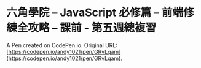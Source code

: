 # 六角學院 – JavaScript 必修篇 – 前端修練全攻略 – 課前 - 第五週總複習

A Pen created on CodePen.io. Original URL: [https://codepen.io/andy1021/pen/GRvLqam](https://codepen.io/andy1021/pen/GRvLqam).


